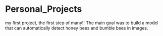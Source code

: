 # Personal_Projects
my first project, the first step of many!!
The main goal was to build a model that can automatically detect honey bees and bumble bees in images.
